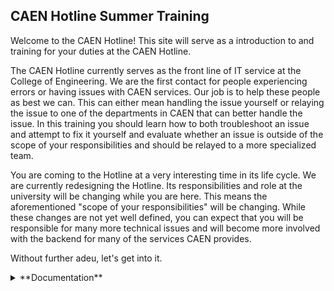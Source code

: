 ## CAEN Hotline Summer Training

Welcome to the CAEN Hotline! This site will serve as a introduction to and training for your duties at the CAEN Hotline.

The CAEN Hotline currently serves as the front line of IT service at the College of Engineering. We are the first contact for people experiencing errors or having issues with CAEN services. Our job is to help these people as best we can. This can either mean handling the issue yourself or relaying the issue to one of the departments in CAEN that can better handle the issue. In this training you should learn how to both troubleshoot an issue and attempt to fix it yourself and evaluate whether an issue is outside of the scope of your responsibilities and should be relayed to a more specialized team.

You are coming to the Hotline at a very interesting time in its life cycle. We are currently redesigning the Hotline. Its responsibilities and role at the university will be changing while you are here. This means the aforementioned "scope of your responsibilities" will be changing. While these changes are not yet well defined, you can expect that you will be responsible for many more technical issues and will become more involved with the backend for many of the services CAEN provides.

Without further adeu, let's get into it.


<details><summary> **Documentation** </summary><p>

Currently CAEN provides a great deal of documentation that is intended to explain the services we provide. Since it is likely that you do not know all of this documentation, you should spend a significant amount of time in your early employment at the Hotline reading this documentation and becoming very familiar with it. Questions that can be answered with-in this documentation are 100% **your responsibility**. It will be expected that you can answer these questions without refering to the full-time staff.

Does this mean we expect you to have the documentation memorized? Well kind of, eventually, but initially no it does not.

Does this mean we expect you to search the documentation for answers to questions you don't think you have the answer to? Yes, absolutely it does. Anytime you don't know the answer to a question, take a minute and search the documentation for an answer. You may feel as though you are making the customer wait but that is okay. The amount of time it takes you to search through the documentation is much shorter than the amount of time it will take for one of the full-time teams to get to the issue and set aside time to address it.

**There are three main sources of documentation:**

[The CAEN Knowledge Base](https://caenfaq.engin.umich.edu/)

This is a public source of information that CAEN has published detailing a great deal of the services CAEN provides. This is the most valuble resource at your disposal and should be the first thing you consult when you have any questions.

_Note: Since this is a public site, you can send links to this site to customers to help explain things to the customer._

[The CAEN Homepage](https://caen.engin.umich.edu)

In the drop-down menus on the top the the CAEN homepage there is more information on the services we provide. Much of this is a rehashing of the information in the Knowledge Base but there are some details presented here that may not be in the Knowledge Base. This should be your second consultation when trying to solve an issue you do not currently know how to fix.

Important links to note on this page:
- Under "About" there is a link that reads "Departmental IT Support Staff," this provides a list of the departmental IT contacts for all of the major departments in the College of Engineering
- Under "Help & Support" on the left hand side there is a link to the CAEN "Service Status" page, this will provide you with an up-to-date list of any outages or degraded services CAEN is currently aware of
- Under the same section is a link to "News & Announcements," here is where you can see information about all of the major changes coming to CAEN. This will often be a great place to refer people when they are confused about or unaware of a change in CAENs operations

_Note: Since this is a public site, you can send links to this site to customers to help explain things to the customer._
</p></details>








